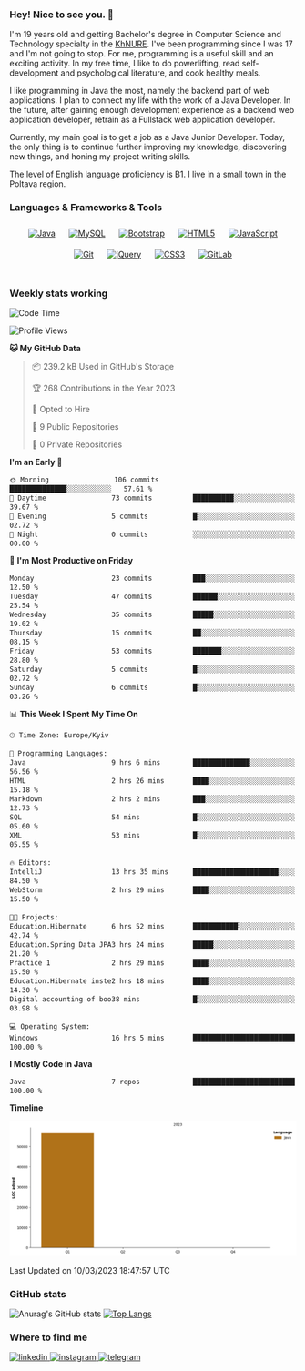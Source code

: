 ### Hey! Nice to see you. 👋

I'm 19 years old and getting Bachelor's degree in Computer Science and Technology
specialty in the [KhNURE][1]. I've been programming since I was 17 and I'm not going
to stop. For me, programming is a useful skill and an exciting activity. In my free
time, I like to do powerlifting, read self-development and psychological literature,
and cook healthy meals.

I like programming in Java the most, namely the backend part of web applications.
I plan to connect my life with the work of a Java Developer. In the future, after 
gaining enough development experience as a backend web application developer, 
retrain as a Fullstack web application developer. 

Currently, my main goal is to get a job as a Java Junior Developer. 
Today, the only thing is to continue further improving my knowledge, discovering 
new things, and honing my project writing skills.

The level of English language proficiency is B1. I live in a small town in the
Poltava region.

### Languages & Frameworks & Tools

<div align="center">  
<a href="https://www.java.com/" target="_blank"><img style="margin: 10px" src="https://profilinator.rishav.dev/skills-assets/java-original-wordmark.svg" alt="Java" height="25" /></a>
<a href="https://www.mysql.com/" target="_blank"><img style="margin: 10px" src="https://profilinator.rishav.dev/skills-assets/mysql-original-wordmark.svg" alt="MySQL" height="25" /></a>
<a href="https://getbootstrap.com/docs/3.4/javascript/" target="_blank"><img style="margin: 10px" src="https://profilinator.rishav.dev/skills-assets/bootstrap-plain.svg" alt="Bootstrap" height="25" /></a>  
<a href="https://en.wikipedia.org/wiki/HTML5" target="_blank"><img style="margin: 10px" src="https://profilinator.rishav.dev/skills-assets/html5-original-wordmark.svg" alt="HTML5" height="25" /></a>  
<a href="https://www.javascript.com/" target="_blank"><img style="margin: 10px" src="https://profilinator.rishav.dev/skills-assets/javascript-original.svg" alt="JavaScript" height="25" /></a>  
<a href="https://github.com/" target="_blank"><img style="margin: 10px" src="https://profilinator.rishav.dev/skills-assets/git-scm-icon.svg" alt="Git" height="25" /></a>  
<a href="https://jquery.com/" target="_blank"><img style="margin: 10px" src="https://profilinator.rishav.dev/skills-assets/jquery.png" alt="jQuery" height="25" /></a>  
<a href="https://www.w3schools.com/css/" target="_blank"><img style="margin: 10px" src="https://profilinator.rishav.dev/skills-assets/css3-original-wordmark.svg" alt="CSS3" height="25" /></a>  
<a href="https://about.gitlab.com/" target="_blank"><img style="margin: 10px" src="https://profilinator.rishav.dev/skills-assets/gitlab.svg" alt="GitLab" height="25" /></a>  
</div>  

<br/>  

### Weekly stats working 

<!--START_SECTION:waka-->
![Code Time](http://img.shields.io/badge/Code%20Time-54%20hrs%2010%20mins-blue)

![Profile Views](http://img.shields.io/badge/Profile%20Views-68-blue)

**🐱 My GitHub Data** 

> 📦 239.2 kB Used in GitHub's Storage 
 > 
> 🏆 268 Contributions in the Year 2023
 > 
> 💼 Opted to Hire
 > 
> 📜 9 Public Repositories 
 > 
> 🔑 0 Private Repositories 
 > 
**I'm an Early 🐤** 

```text
🌞 Morning                106 commits         ██████████████░░░░░░░░░░░   57.61 % 
🌆 Daytime                73 commits          ██████████░░░░░░░░░░░░░░░   39.67 % 
🌃 Evening                5 commits           █░░░░░░░░░░░░░░░░░░░░░░░░   02.72 % 
🌙 Night                  0 commits           ░░░░░░░░░░░░░░░░░░░░░░░░░   00.00 % 
```
📅 **I'm Most Productive on Friday** 

```text
Monday                   23 commits          ███░░░░░░░░░░░░░░░░░░░░░░   12.50 % 
Tuesday                  47 commits          ██████░░░░░░░░░░░░░░░░░░░   25.54 % 
Wednesday                35 commits          █████░░░░░░░░░░░░░░░░░░░░   19.02 % 
Thursday                 15 commits          ██░░░░░░░░░░░░░░░░░░░░░░░   08.15 % 
Friday                   53 commits          ███████░░░░░░░░░░░░░░░░░░   28.80 % 
Saturday                 5 commits           █░░░░░░░░░░░░░░░░░░░░░░░░   02.72 % 
Sunday                   6 commits           █░░░░░░░░░░░░░░░░░░░░░░░░   03.26 % 
```


📊 **This Week I Spent My Time On** 

```text
🕑︎ Time Zone: Europe/Kyiv

💬 Programming Languages: 
Java                     9 hrs 6 mins        ██████████████░░░░░░░░░░░   56.56 % 
HTML                     2 hrs 26 mins       ████░░░░░░░░░░░░░░░░░░░░░   15.18 % 
Markdown                 2 hrs 2 mins        ███░░░░░░░░░░░░░░░░░░░░░░   12.73 % 
SQL                      54 mins             █░░░░░░░░░░░░░░░░░░░░░░░░   05.60 % 
XML                      53 mins             █░░░░░░░░░░░░░░░░░░░░░░░░   05.55 % 

🔥 Editors: 
IntelliJ                 13 hrs 35 mins      █████████████████████░░░░   84.50 % 
WebStorm                 2 hrs 29 mins       ████░░░░░░░░░░░░░░░░░░░░░   15.50 % 

🐱‍💻 Projects: 
Education.Hibernate      6 hrs 52 mins       ███████████░░░░░░░░░░░░░░   42.74 % 
Education.Spring Data JPA3 hrs 24 mins       █████░░░░░░░░░░░░░░░░░░░░   21.20 % 
Practice 1               2 hrs 29 mins       ████░░░░░░░░░░░░░░░░░░░░░   15.50 % 
Education.Hibernate inste2 hrs 18 mins       ████░░░░░░░░░░░░░░░░░░░░░   14.30 % 
Digital accounting of boo38 mins             █░░░░░░░░░░░░░░░░░░░░░░░░   03.98 % 

💻 Operating System: 
Windows                  16 hrs 5 mins       █████████████████████████   100.00 % 
```

**I Mostly Code in Java** 

```text
Java                     7 repos             █████████████████████████   100.00 % 
```



**Timeline**

![Lines of Code chart](https://raw.githubusercontent.com/StasonMendelso/StasonMendelso/main/assets/bar_graph.png)


 Last Updated on 10/03/2023 18:47:57 UTC
<!--END_SECTION:waka-->

### GitHub stats
![Anurag's GitHub stats](https://github-readme-stats-sigma-five.vercel.app/api?username=stasonMendelso&show_icons=true&theme=transparent)
[![Top Langs](https://github-readme-stats-sigma-five.vercel.app/api/top-langs/?username=stasonMendelso)](https://github.com/stasonMendelso/github-readme-stats)
### Where to find me

<div align="start">
<a href="https://linkedin.com/in/stanislav-hlova-0b2a00265/" target="_blank">
<img src=https://img.shields.io/badge/linkedin-%231E77B5.svg?&style=for-the-badge&logo=linkedin&logoColor=white alt=linkedin style="margin-bottom: 5px;" />
</a>
<a href="https://instagram.com/stasonMendelson" target="_blank">
<img src=https://img.shields.io/badge/instagram-%23000000.svg?&style=for-the-badge&logo=instagram&logoColor=white alt=instagram style="margin-bottom: 5px;" />
</a> 
<a href="https://t.me/Stason_Mendelson" target="_blank">
<img src=https://img.shields.io/badge/telegram-%231E77B5.svg?&style=for-the-badge&logo=telegram&logoColor=white alt=telegram style="margin-bottom: 5px;" />
</a>  
</div>  

[1]:[https://nure.ua/en/]

